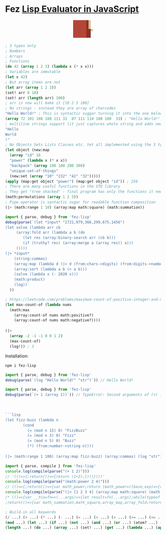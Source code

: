 # Fez [Lisp Evaluator in JavaScript](https://medium.com/@antony.k.tonev/lisp-evaluator-in-javascript-b7ee0d817a58)

<p align="center">
<img width="64" src="./logo.svg"/>
</p>

```lisp
; 3 types only
; Numbers
; Arrays
; Functions
(do 42 (array 1 2 3) (lambda x (* x x)))
; Variables are immutable
(let x 42)
; But array items are not
(let arr (array 1 2 3))
(set! arr 0 10)
(set! arr (length arr) 100)
; arr is now will make it [10 2 3 100]
; No strings - instead they are array of charcodes
"Hello World!" ; This is syntactic suggar turning it into the one below
(array 72 101 108 108 111 32  87 111 114 108 100  33) ; "Hello World!"
; multiline strings support (it just captures whole string and adds new lines within the arrays)
"Hello
World
!"
; No Objects Sets Lists Classes etc. Yet all implemented using the 3 types above
(let object (new:map
  (array "id" 16
  "power" (lambda x (* x x))
  "backpack" (array 100 100 200 300)
  "unique-set-of-things"
  (new:set (array "10" "232" "42" "32")))))
(apply (map:get object "power") (map:get object "id")) ; 256
; There are many useful functions in the STD library
; They get "tree shacked" - final program has only the functions it needs
(math:permutations (array 1 2 3))
; Pipe operator is syntactic sugar for readable function composition
(|> (math:range 1 10) (array:map math:square) (math:summation))
```

```js
import { parse, debug } from 'fez-lisp'
debug(parse(`(let *input* "1721,979,366,299,675,1456")
(let solve (lambda arr cb
     (array:fold arr (lambda a b (do
        (let res (array:binary-search arr (cb b)))
        (if (truthy? res) (array:merge a (array res)) a)))
     ())))
(|> *input*
    (string:commas)
    (array:map (lambda d (|> d (from:chars->digits) (from:digits->number))))
    (array:sort (lambda a b (> a b)))
    (solve (lambda x (- 2020 x)))
    (math:product)
    (log))`
  ))

```

```lisp
; https://leetcode.com/problems/maximum-count-of-positive-integer-and-negative-integer/description/
(let max-count-of (lambda nums
  (math:max
    (array:count-of nums math:positive?)
    (array:count-of nums math:negative?))))

(|>
  (array -2 -1 -1 0 0 1 2)
  (max-count-of)
  (log!)) ; 3
```

Installation:

```
npm i fez-lisp
```

```js
import { parse, debug } from 'fez-lisp'
debug(parse(`(log "Hello World!" "str")`)) // Hello World!
```

```js
import { parse, debug } from 'fez-lisp'
debug(parse(`(+ 1 (array 2))`)) // TypeError: Second arguments of (+) is not a (number) at: (+ 1 (array 2) scope: (apply)
```

```js


```lisp
(let fizz-buzz (lambda n
        (cond
          (= (mod n 15) 0) "FizzBuzz"
          (= (mod n 3) 0) "Fizz"
          (= (mod n 5) 0) "Buzz"
          (*) (from:number->string n))))
    
(|> (math:range 1 100) (array:map fizz-buzz) (array:commas) (log "str"))
```
```js
import { parse, compile } from 'fez-lisp'
console.log(compile(parse("(+ 1 2)")))
// '(()=>{;return(()=>{return (1+2);})()})()'
console.log(compile(parse("(math:power 2 4)")))
// (()=>{;return(()=>{var math_power;return (math_power=((base,exp)=>{return (+(exp<0)?(+(base===0)?[]:(1/(base*math_power(base,((exp*-1)-1))))):(+(exp===0)?1:(+(exp===1)?base:(1?(base*math_power(base,(exp-1))):0))));}),math_power(2,4));})()})()
console.log(compile(parse("(|> [1 2 3 4] (array:map math:square) (math:summation))")))
/* (()=>{var __tco=fn=>(...args)=>{let result=fn(...args);while(typeof result==='function')result=result();return result},length=(arr)=>arr.length,set_effect=function(array,index,value){if(arguments.length===1){array.pop()}else{array[index] = value};return array},get=(arr,i)=>arr[i];
;return(()=>{var math_summation,math_square,array_map,array_fold;return (math_summation=((xs)=>{return array_fold(xs,((a,b)=>{return (a+b);}),0);}),math_square=((x)=>{return (x*x);}),array_map=((xs,callback)=>{var recursive_array_map,recursive_9271675;return ((recursive_array_map=(__tco(recursive_9271675=(i,out)=>{return (+(length(xs)>i)?()=>recursive_9271675((i+1),set_effect(out,length(out),callback(get(xs, i)))):out);}, recursive_9271675))),recursive_array_map(0,[]));}),array_fold=((xs,callback,initial)=>{var recursive_array_fold,recursive_927729;return ((recursive_array_fold=(__tco(recursive_927729=(i,out)=>{return (+(length(xs)>i)?()=>recursive_927729((i+1),callback(out,get(xs, i))):out);}, recursive_927729))),recursive_array_fold(0,initial));}),math_summation(array_map([1,2,3,4],math_square)));})()})() * /
```
```lisp
; Build-in all keywords
(/ ...) (+ ...) (* ...) (- ...) (= ...) (< ...) (> ...) (>= ...) (<= ...) (& ...) (~ ...) (| ...) (^ ...) (<< ...) (>> ...) (>>> ...)
(mod ...) (let ...) (if ...) (not ...) (and ...) (or ...) (atom? ...) (lambda? ...)
(length ...) (do ...) (array ...) (set! ...) (get ...) (lambda ...) (apply ...)
```
